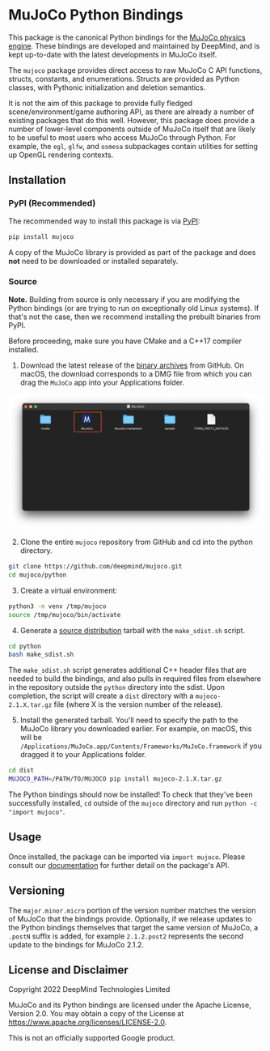 # MuJoCo Python Bindings

This package is the canonical Python bindings for the
[MuJoCo physics engine](https://github.com/deepmind/mujoco).
These bindings are developed and maintained by DeepMind, and is kept up-to-date
with the latest developments in MuJoCo itself.

The `mujoco` package provides direct access to raw MuJoCo C API functions,
structs, constants, and enumerations. Structs are provided as Python classes,
with Pythonic initialization and deletion semantics.

It is not the aim of this package to provide fully fledged
scene/environment/game authoring API, as there are already a number of existing
packages that do this well. However, this package does provide a number of
lower-level components outside of MuJoCo itself that are likely to be useful to
most users who access MuJoCo through Python. For example, the `egl`, `glfw`, and
`osmesa` subpackages contain utilities for setting up OpenGL rendering contexts.

## Installation

### PyPI (Recommended)

The recommended way to install this package is via [PyPI](https://pypi.org/project/mujoco/):

```sh
pip install mujoco
```

A copy of the MuJoCo library is provided as part of the package and does **not**
need to be downloaded or installed separately.

### Source

**Note.** Building from source is only necessary if you are modifying the Python bindings (or are trying to run on exceptionally old Linux systems). If that's not the case, then we recommend installing the prebuilt binaries from PyPI.

Before proceeding, make sure you have CMake and a C++17 compiler installed.

1. Download the latest release of the [binary archives](https://github.com/deepmind/mujoco/releases) from GitHub. On macOS, the download corresponds to a DMG file from which you can drag the `MuJoCo` app into your Applications folder.

<p align="center">
  <img src="../assets/macos_install.png" width=600>
</p>

2. Clone the entire `mujoco` repository from GitHub and cd into the python directory.

```bash
git clone https://github.com/deepmind/mujoco.git
cd mujoco/python
```

3. Create a virtual environment:

```bash
python3 -m venv /tmp/mujoco
source /tmp/mujoco/bin/activate
```

4. Generate a [source distribution](https://packaging.python.org/en/latest/glossary/#term-Source-Distribution-or-sdist)
tarball with the `make_sdist.sh` script.

```bash
cd python
bash make_sdist.sh
```

The `make_sdist.sh` script generates additional C++ header files that are needed to build the bindings, and also pulls in required files from elsewhere in the repository outside the `python` directory into the sdist. Upon completion, the script will create a `dist` directory with a `mujoco-2.1.X.tar.gz` file (where X is the version number of the release).

5. Install the generated tarball. You'll need to specify the path to the MuJoCo library you downloaded earlier. For example, on macOS, this will be `/Applications/MuJoCo.app/Contents/Frameworks/MuJoCo.framework` if you dragged it to your Applications folder.

```bash
cd dist
MUJOCO_PATH=/PATH/TO/MUJOCO pip install mujoco-2.1.X.tar.gz
```

The Python bindings should now be installed! To check that they've been successfully installed, `cd` outside of the `mujoco` directory and run `python -c "import mujoco"`.

## Usage

Once installed, the package can be imported via `import mujoco`. Please consult
our [documentation](https://mujoco.readthedocs.io/en/latest/python.html) for
further detail on the package's API.

## Versioning

The `major.minor.micro` portion of the version number matches the version of
MuJoCo that the bindings provide. Optionally, if we release updates to the
Python bindings themselves that target the same version of MuJoCo, a `.postN`
suffix is added, for example `2.1.2.post2` represents the second update to the
bindings for MuJoCo 2.1.2.

## License and Disclaimer

Copyright 2022 DeepMind Technologies Limited

MuJoCo and its Python bindings are licensed under the Apache License,
Version 2.0. You may obtain a copy of the License at
https://www.apache.org/licenses/LICENSE-2.0.

This is not an officially supported Google product.
